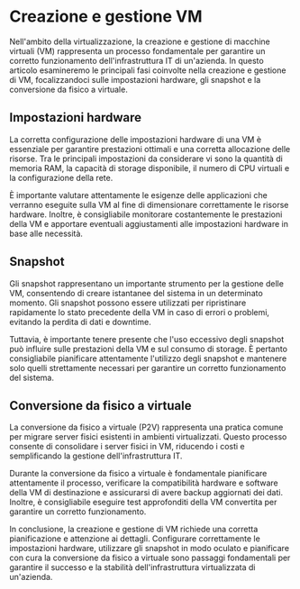 # Creazione e gestione VM

Nell'ambito della virtualizzazione, la creazione e gestione di macchine virtuali (VM) rappresenta un processo fondamentale per garantire un corretto funzionamento dell'infrastruttura IT di un'azienda. In questo articolo esamineremo le principali fasi coinvolte nella creazione e gestione di VM, focalizzandoci sulle impostazioni hardware, gli snapshot e la conversione da fisico a virtuale.

## Impostazioni hardware

La corretta configurazione delle impostazioni hardware di una VM è essenziale per garantire prestazioni ottimali e una corretta allocazione delle risorse. Tra le principali impostazioni da considerare vi sono la quantità di memoria RAM, la capacità di storage disponibile, il numero di CPU virtuali e la configurazione della rete.

È importante valutare attentamente le esigenze delle applicazioni che verranno eseguite sulla VM al fine di dimensionare correttamente le risorse hardware. Inoltre, è consigliabile monitorare costantemente le prestazioni della VM e apportare eventuali aggiustamenti alle impostazioni hardware in base alle necessità.

## Snapshot

Gli snapshot rappresentano un importante strumento per la gestione delle VM, consentendo di creare istantanee del sistema in un determinato momento. Gli snapshot possono essere utilizzati per ripristinare rapidamente lo stato precedente della VM in caso di errori o problemi, evitando la perdita di dati e downtime.

Tuttavia, è importante tenere presente che l'uso eccessivo degli snapshot può influire sulle prestazioni della VM e sul consumo di storage. È pertanto consigliabile pianificare attentamente l'utilizzo degli snapshot e mantenere solo quelli strettamente necessari per garantire un corretto funzionamento del sistema.

## Conversione da fisico a virtuale

La conversione da fisico a virtuale (P2V) rappresenta una pratica comune per migrare server fisici esistenti in ambienti virtualizzati. Questo processo consente di consolidare i server fisici in VM, riducendo i costi e semplificando la gestione dell'infrastruttura IT.

Durante la conversione da fisico a virtuale è fondamentale pianificare attentamente il processo, verificare la compatibilità hardware e software della VM di destinazione e assicurarsi di avere backup aggiornati dei dati. Inoltre, è consigliabile eseguire test approfonditi della VM convertita per garantire un corretto funzionamento.

In conclusione, la creazione e gestione di VM richiede una corretta pianificazione e attenzione ai dettagli. Configurare correttamente le impostazioni hardware, utilizzare gli snapshot in modo oculato e pianificare con cura la conversione da fisico a virtuale sono passaggi fondamentali per garantire il successo e la stabilità dell'infrastruttura virtualizzata di un'azienda.